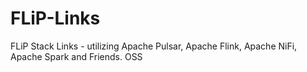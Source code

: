 # FLiP-Links
FLiP Stack Links - utilizing Apache Pulsar, Apache Flink, Apache NiFi, Apache Spark and Friends. OSS
